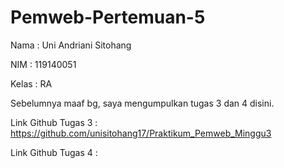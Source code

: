 # Pemweb-Pertemuan-5
Nama : Uni Andriani Sitohang 

NIM : 119140051 

Kelas : RA

Sebelumnya maaf bg, saya mengumpulkan tugas 3 dan 4 disini.

Link Github Tugas 3 : https://github.com/unisitohang17/Praktikum_Pemweb_Minggu3

Link Github Tugas 4 :
